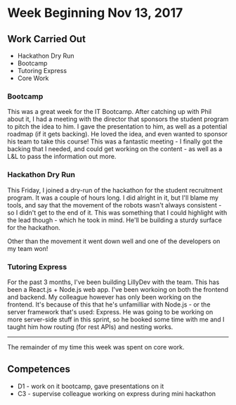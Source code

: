 # Week Beginning Nov 13, 2017

## Work Carried Out
* Hackathon Dry Run
* Bootcamp
* Tutoring Express
* Core Work

### Bootcamp
This was a great week for the IT Bootcamp. After catching up with Phil about it, I had a meeting with the director that sponsors the student program to pitch the idea to him. I gave the presentation to him, as well as a potential roadmap (if it gets backing). He loved the idea, and even wanted to sponsor his team to take this course! This was a fantastic meeting - I finally got the backing that I needed, and could get working on the content - as well as a L&L to pass the information out more.

### Hackathon Dry Run
This Friday, I joined a dry-run of the hackathon for the student recruitment program. It was a couple of hours long. I did alright in it, but I'll blame my tools, and say that the movement of the robots wasn't always consistent - so I didn't get to the end of it. This was something that I could highlight with the lead though - which he took in mind. He'll be building a sturdy surface for the hackathon.

Other than the movement it went down well and one of the developers on my team won!

### Tutoring Express
For the past 3 months, I've been building LillyDev with the team. This has been a React.js + Node.js web app. I've been workoing on both the frontend and backend. My colleague however has only been working on the frontend. It's because of this that he's unfamilliar with Node.js - or the server framework that's used: Express. He was going to be working on more server-side stuff in this sprint, so he booked some time with me and I taught him how routing (for rest APIs) and nesting works.

---

The remainder of my time this week was spent on core work.

## Competences
* D1 - work on it bootcamp, gave presentations on it
* C3 - supervise colleague working on express during mini hackathon